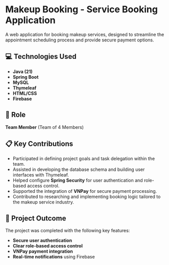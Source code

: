 # Makeup Booking - Service Booking Application

A web application for booking makeup services, designed to streamline the appointment scheduling process and provide secure payment options.

## 💻 **Technologies Used**
- **Java (21)**  
- **Spring Boot**  
- **MySQL**  
- **Thymeleaf**  
- **HTML/CSS**  
- **Firebase**  

## 👥 **Role**
**Team Member** (Team of 4 Members)

## 📋 **Key Contributions**
- Participated in defining project goals and task delegation within the team.
- Assisted in developing the database schema and building user interfaces with Thymeleaf.
- Helped configure **Spring Security** for user authentication and role-based access control.
- Supported the integration of **VNPay** for secure payment processing.
- Contributed to researching and implementing booking logic tailored to the makeup service industry.

## 🎯 **Project Outcome**
The project was completed with the following key features:
- **Secure user authentication**
- **Clear role-based access control**
- **VNPay payment integration**
- **Real-time notifications** using Firebase

